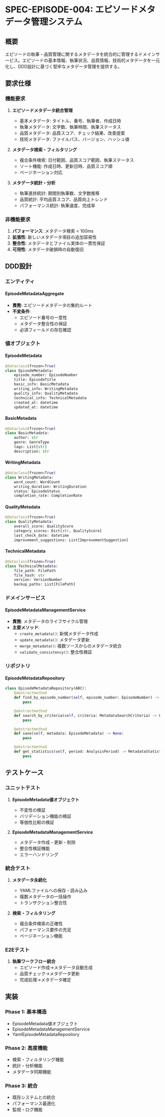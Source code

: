 # SPEC-EPISODE-004: エピソードメタデータ管理システム

## 概要

エピソードの執筆・品質管理に関するメタデータを統合的に管理するドメインサービス。エピソードの基本情報、執筆状況、品質情報、技術的メタデータを一元化し、DDD設計に基づく堅牢なメタデータ管理を提供する。

## 要求仕様

### 機能要求

1. **エピソードメタデータ統合管理**
   - 基本メタデータ: タイトル、番号、執筆者、作成日時
   - 執筆メタデータ: 文字数、執筆時間、執筆ステータス
   - 品質メタデータ: 品質スコア、チェック結果、改善提案
   - 技術メタデータ: ファイルパス、バージョン、ハッシュ値

2. **メタデータ検索・フィルタリング**
   - 複合条件検索: 日付範囲、品質スコア範囲、執筆ステータス
   - ソート機能: 作成日時、更新日時、品質スコア順
   - ページネーション対応

3. **メタデータ統計・分析**
   - 執筆進捗統計: 期間別執筆数、文字数推移
   - 品質統計: 平均品質スコア、品質向上トレンド
   - パフォーマンス統計: 執筆速度、完成率

### 非機能要求

1. **パフォーマンス**: メタデータ検索 < 100ms
2. **拡張性**: 新しいメタデータ項目の追加容易性
3. **整合性**: メタデータとファイル実体の一貫性保証
4. **可用性**: メタデータ破損時の自動復旧

## DDD設計

### エンティティ

#### EpisodeMetadataAggregate
- **責務**: エピソードメタデータの集約ルート
- **不変条件**:
  - エピソード番号の一意性
  - メタデータ整合性の保証
  - 必須フィールドの存在確認

### 値オブジェクト

#### EpisodeMetadata
```python
@dataclass(frozen=True)
class EpisodeMetadata:
    episode_number: EpisodeNumber
    title: EpisodeTitle
    basic_info: BasicMetadata
    writing_info: WritingMetadata
    quality_info: QualityMetadata
    technical_info: TechnicalMetadata
    created_at: datetime
    updated_at: datetime
```

#### BasicMetadata
```python
@dataclass(frozen=True)
class BasicMetadata:
    author: str
    genre: GenreType
    tags: List[str]
    description: str
```

#### WritingMetadata
```python
@dataclass(frozen=True)
class WritingMetadata:
    word_count: WordCount
    writing_duration: WritingDuration
    status: EpisodeStatus
    completion_rate: CompletionRate
```

#### QualityMetadata
```python
@dataclass(frozen=True)
class QualityMetadata:
    overall_score: QualityScore
    category_scores: Dict[str, QualityScore]
    last_check_date: datetime
    improvement_suggestions: List[ImprovementSuggestion]
```

#### TechnicalMetadata
```python
@dataclass(frozen=True)
class TechnicalMetadata:
    file_path: FilePath
    file_hash: str
    version: VersionNumber
    backup_paths: List[FilePath]
```

### ドメインサービス

#### EpisodeMetadataManagementService
- **責務**: メタデータのライフサイクル管理
- **主要メソッド**:
  - `create_metadata()`: 新規メタデータ作成
  - `update_metadata()`: メタデータ更新
  - `merge_metadata()`: 複数ソースからのメタデータ統合
  - `validate_consistency()`: 整合性検証

### リポジトリ

#### EpisodeMetadataRepository
```python
class EpisodeMetadataRepository(ABC):
    @abstractmethod
    def find_by_episode_number(self, episode_number: EpisodeNumber) -> Optional[EpisodeMetadata]:
        pass

    @abstractmethod
    def search_by_criteria(self, criteria: MetadataSearchCriteria) -> List[EpisodeMetadata]:
        pass

    @abstractmethod
    def save(self, metadata: EpisodeMetadata) -> None:
        pass

    @abstractmethod
    def get_statistics(self, period: AnalysisPeriod) -> MetadataStatistics:
        pass
```

## テストケース

### ユニットテスト

1. **EpisodeMetadata値オブジェクト**
   - 不変性の検証
   - バリデーション機能の検証
   - 等価性比較の検証

2. **EpisodeMetadataManagementService**
   - メタデータ作成・更新・削除
   - 整合性検証機能
   - エラーハンドリング

### 統合テスト

1. **メタデータ永続化**
   - YAMLファイルへの保存・読み込み
   - 複数メタデータの一括操作
   - トランザクション整合性

2. **検索・フィルタリング**
   - 複合条件検索の正確性
   - パフォーマンス要件の充足
   - ページネーション機能

### E2Eテスト

1. **執筆ワークフロー統合**
   - エピソード作成→メタデータ自動生成
   - 品質チェック→メタデータ更新
   - 完成処理→メタデータ確定

## 実装

### Phase 1: 基本構造
- EpisodeMetadata値オブジェクト
- EpisodeMetadataManagementService
- YamlEpisodeMetadataRepository

### Phase 2: 高度機能
- 検索・フィルタリング機能
- 統計・分析機能
- メタデータ同期機能

### Phase 3: 統合
- 既存システムとの統合
- パフォーマンス最適化
- 監視・ログ機能
